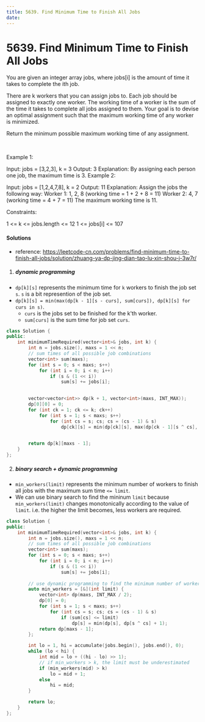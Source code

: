 ```yaml
---
title: 5639. Find Minimum Time to Finish All Jobs
date:
---
```


# 5639. Find Minimum Time to Finish All Jobs

You are given an integer array jobs, where jobs[i] is the amount of time it takes to complete the ith job.

There are k workers that you can assign jobs to. Each job should be assigned to exactly one worker. The working time of a worker is the sum of the time it takes to complete all jobs assigned to them. Your goal is to devise an optimal assignment such that the maximum working time of any worker is minimized.

Return the minimum possible maximum working time of any assignment.

 

Example 1:

Input: jobs = [3,2,3], k = 3
Output: 3
Explanation: By assigning each person one job, the maximum time is 3.
Example 2:

Input: jobs = [1,2,4,7,8], k = 2
Output: 11
Explanation: Assign the jobs the following way:
Worker 1: 1, 2, 8 (working time = 1 + 2 + 8 = 11)
Worker 2: 4, 7 (working time = 4 + 7 = 11)
The maximum working time is 11.
 

Constraints:

1 <= k <= jobs.length <= 12
1 <= jobs[i] <= 107


#### Solutions

- reference: https://leetcode-cn.com/problems/find-minimum-time-to-finish-all-jobs/solution/zhuang-ya-dp-jing-dian-tao-lu-xin-shou-j-3w7r/

1. ##### dynamic programming

- `dp[k][s]` represents the minimum time for `k` workers to finish the job set `s`. `s` is a bit represention of the job set.
- `dp[k][s] = min(max(dp[k - 1][s - curs], sum[curs]), dp[k][s] for curs in s)`.
  - `curs` is the jobs set to be finished for the k'th worker.
  - `sum[curs]` is the sum time for job set `curs`.

```c++
class Solution {
public:
    int minimumTimeRequired(vector<int>& jobs, int k) {
        int n = jobs.size(), maxs = 1 << n;
        // sum times of all possible job combinations
        vector<int> sum(maxs);
        for (int s = 0; s < maxs; s++)
            for (int i = 0; i < n; i++)
                if (s & (1 << i))
                    sum[s] += jobs[i];
        

        vector<vector<int>> dp(k + 1, vector<int>(maxs, INT_MAX));
        dp[0][0] = 0;
        for (int ck = 1; ck <= k; ck++)
            for (int s = 1; s < maxs; s++)
                for (int cs = s; cs; cs = (cs - 1) & s)
                    dp[ck][s] = min(dp[ck][s], max(dp[ck - 1][s ^ cs], sum[cs]));
        

        return dp[k][maxs - 1];
    }
};
```


2. ##### binary search + dynamic programming

- `min_workers(limit)` represents the minimum number of workers to finish all jobs with the maximum sum time `<= limit`.
- We can use binary search to find the mininum `limit` because `min_workers(limit)` changes monotonically according to the value of `limit`. i.e. the higher the limit becomes, less workers are required.

```c++
class Solution {
public:
    int minimumTimeRequired(vector<int>& jobs, int k) {
        int n = jobs.size(), maxs = 1 << n;
        // sum times of all possible job combinations
        vector<int> sum(maxs);
        for (int s = 0; s < maxs; s++)
            for (int i = 0; i < n; i++)
                if (s & (1 << i))
                    sum[s] += jobs[i];
        
        // use dynamic programming to find the minimum number of workers required.
        auto min_workers = [&](int limit) {
            vector<int> dp(maxs, INT_MAX / 2);
            dp[0] = 0;
            for (int s = 1; s < maxs; s++)
                for (int cs = s; cs; cs = (cs - 1) & s)
                    if (sum[cs] <= limit)
                        dp[s] = min(dp[s], dp[s ^ cs] + 1);
            return dp[maxs - 1];
        };

        int lo = 1, hi = accumulate(jobs.begin(), jobs.end(), 0);
        while (lo < hi) {
            int mid = lo + ((hi - lo) >> 1);
            // if min_workers > k, the limit must be underestimated
            if (min_workers(mid) > k)
                lo = mid + 1;
            else
                hi = mid;
        }

        return lo;
    }
};
```